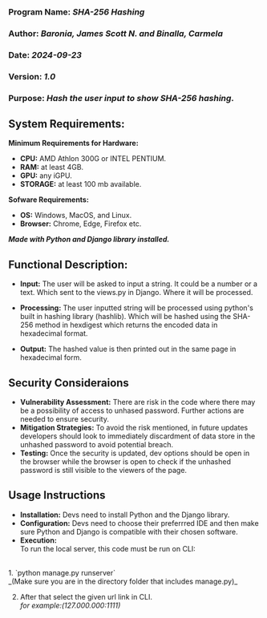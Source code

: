 ### Program Name: _SHA-256 Hashing_ 
### Author: _Baronia, James Scott N. and Binalla, Carmela_ 
### Date: _2024-09-23_ 
### Version: _1.0_ 
### Purpose: _Hash the user input to show SHA-256 hashing_.

## System Requirements:  
**Minimum Requirements for Hardware:** 
- **CPU:** AMD Athlon 300G or INTEL PENTIUM.  
- **RAM:** at least 4GB.  
- **GPU:** any iGPU.  
- **STORAGE:** at least 100 mb available.  

**Sofware Requirements:**    
- **OS:** Windows, MacOS, and Linux.  
- **Browser:** Chrome, Edge, Firefox etc.  

**_Made with Python and Django library installed._**

## Functional Description:  
- **Input:** The user will be asked to input a string. It could be a number or a text. Which sent to the views.py in Django.
Where it will be processed.

- **Processing:** The user inputted string will be processed using python's built in hashing library (hashlib). Which will be hashed using the SHA-256 method in hexdigest which returns the encoded data in hexadecimal format. 

- **Output:** The hashed value is then printed out in the same page in hexadecimal form.

## Security Consideraions  
- **Vulnerability Assessment:** There are risk in the code where there may be a possibility of access to unhased password. Further actions
are needed to ensure security.
- **Mitigation Strategies:** To avoid the risk mentioned, in future updates developers should look to immediately discardment of data store
in the unhashed password to avoid potential breach.
- **Testing:** Once the security is updated, dev options should be open in the browser while the browser is open to check if the unhashed password is still visible to the viewers of the page.

## Usage Instructions
- **Installation:** Devs need to install Python and the Django library. 
- **Configuration:** Devs need to choose their preferrred IDE and then make sure Python and Django is compatible with their chosen software.
- **Execution:** <br>
To run the local server, this code must be run on CLI: <br> 
<br>
1. `python manage.py runserver` <br>
_(Make sure you are in the directory folder that includes manage.py)_ <br>

2. After that select the given url link in CLI. <br>
_for example:(127.000.000:1111)_





